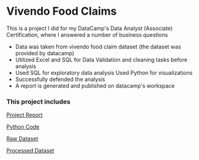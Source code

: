 # Vivendo Food Claims

This is a project I did for my DataCamp's Data Analyst (Associate) Certification, where I answered a number of business questions

- Data was taken from vivendo food claim dataset (the dataset was provided by datacamp)
- Utilized Excel and SQL for Data Validation and cleaning tasks before analysis
- Used SQL for exploratory data analysis Used Python for visualizations
- Successfully defended the analysis
- A report is generated and published on datacamp's workspace

### This project includes

[Project Report](https://github.com/SadafTariq/VivendoFoodClaims/blob/main/Report.pdf)

[Python Code](https://github.com/SadafTariq/VivendoFoodClaims/blob/main/Code.ipynb)

[Raw Dataset](https://github.com/SadafTariq/VivendoFoodClaims/blob/main/Claims(RawDataset).csv)

[Processed Dataset](https://github.com/SadafTariq/VivendoFoodClaims/blob/main/Claims(AfterDataCleaning).csv)



